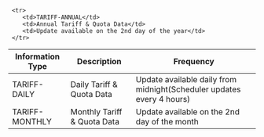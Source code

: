 <table>
   <thead>
     <tr>
        <th>Information Type</th>
        <th>Description</th>
        <th>Frequency</th>
     </tr>
   </thead>
   <tbody>
     <tr>
        <td>TARIFF-DAILY</td>
        <td>Daily Tariff & Quota Data</td>
        <td>Update available daily from midnight(Scheduler updates every 4 hours)</td>
     </tr>
     <tr>
       <td>TARIFF-MONTHLY</td>
       <td>Monthly Tariff & Quota Data</td>
       <td>Update available on the 2nd day of the month</td>
     </tr>

     <tr>
        <td>TARIFF-ANNUAL</td>
        <td>Annual Tariff & Quota Data</td>
        <td>Update available on the 2nd day of the year</td>
     </tr>
   </tbody>
</table>